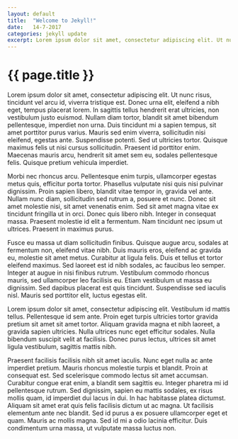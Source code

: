 ```yaml
---
layout: default
title:  "Welcome to Jekyll!"
date:   14-7-2017
categories: jekyll update
excerpt: Lorem ipsum dolor sit amet, consectetur adipiscing elit. Ut nunc risus, tincidunt vel arcu id, viverra tristique est.
---
```


{{ page.title }}
================


Lorem ipsum dolor sit amet, consectetur adipiscing elit. Ut nunc risus, tincidunt vel arcu id, viverra tristique est. Donec urna elit, eleifend a nibh eget, tempus placerat lorem. In sagittis tellus hendrerit erat ultricies, non vestibulum justo euismod. Nullam diam tortor, blandit sit amet bibendum pellentesque, imperdiet non urna. Duis tincidunt mi a sapien tempus, sit amet porttitor purus varius. Mauris sed enim viverra, sollicitudin nisi eleifend, egestas ante. Suspendisse potenti. Sed ut ultricies tortor. Quisque maximus felis ut nisi cursus sollicitudin. Praesent id porttitor enim. Maecenas mauris arcu, hendrerit sit amet sem eu, sodales pellentesque felis. Quisque pretium vehicula imperdiet.

Morbi nec rhoncus arcu. Pellentesque enim turpis, ullamcorper egestas metus quis, efficitur porta tortor. Phasellus vulputate nisi quis nisi pulvinar dignissim. Proin sapien libero, blandit vitae tempor in, gravida vel ante. Nullam nunc diam, sollicitudin sed rutrum a, posuere et nunc. Donec sit amet molestie nisi, sit amet venenatis enim. Sed sit amet magna vitae ex tincidunt fringilla ut in orci. Donec quis libero nibh. Integer in consequat massa. Praesent molestie id elit a fermentum. Nam tincidunt nec ipsum ut ultrices. Praesent in maximus purus.

Fusce eu massa ut diam sollicitudin finibus. Quisque augue arcu, sodales at fermentum non, eleifend vitae nibh. Duis mauris eros, eleifend ac gravida eu, molestie sit amet metus. Curabitur at ligula felis. Duis et tellus et tortor eleifend maximus. Sed laoreet est id nibh sodales, ac faucibus leo semper. Integer at augue in nisi finibus rutrum. Vestibulum commodo rhoncus mauris, sed ullamcorper leo facilisis eu. Etiam vestibulum ut massa eu dignissim. Sed dapibus placerat est quis tincidunt. Suspendisse sed iaculis nisl. Mauris sed porttitor elit, luctus egestas elit.

Lorem ipsum dolor sit amet, consectetur adipiscing elit. Vestibulum id mattis tellus. Pellentesque id sem ante. Proin eget turpis ultricies tortor gravida pretium sit amet sit amet tortor. Aliquam gravida magna et nibh laoreet, a gravida sapien ultricies. Nulla ultrices nunc eget efficitur sodales. Nulla bibendum suscipit velit at facilisis. Donec purus lectus, ultrices sit amet ligula vestibulum, sagittis mattis nibh.

Praesent facilisis facilisis nibh sit amet iaculis. Nunc eget nulla ac ante imperdiet pretium. Mauris rhoncus molestie turpis et blandit. Proin at consequat est. Sed scelerisque commodo lectus sit amet accumsan. Curabitur congue erat enim, a blandit sem sagittis eu. Integer pharetra mi id pellentesque rutrum. Sed dignissim, sapien eu mattis sodales, ex risus mollis quam, id imperdiet dui lacus in dui. In hac habitasse platea dictumst. Aliquam sit amet erat quis felis facilisis dictum ut ac magna. Ut facilisis elementum ante nec blandit. Sed id purus a ex posuere ullamcorper eget et quam. Mauris ac mollis magna. Sed id mi a odio lacinia efficitur. Duis condimentum urna massa, ut vulputate massa luctus non.
